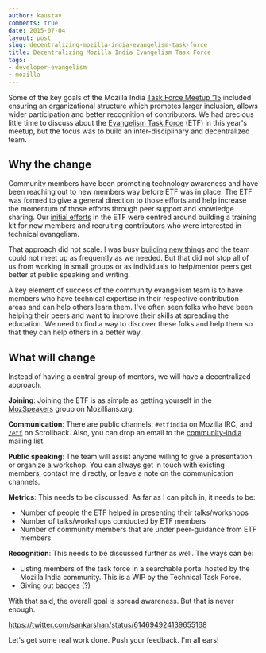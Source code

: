 ```yaml
---
author: kaustav
comments: true
date: 2015-07-04
layout: post
slug: decentralizing-mozilla-india-evangelism-task-force
title: Decentralizing Mozilla India Evangelism Task Force
tags:
- developer-evangelism
- mozilla
---
```


Some of the key goals of the Mozilla India [Task Force Meetup '15](https://reps.mozilla.org/e/mozilla-india-task-force-meetup-2015/) included ensuring an organizational structure which promotes larger inclusion, allows wider participation and better recognition of contributors. We had precious little time to discuss about the [Evangelism Task Force](http://wiki.mozillaindia.org/Task_force/Evangelism) (ETF) in this year's meetup, but the focus was to build an inter-disciplinary and decentralized team.<!-- more -->

## Why the change

Community members have been promoting technology awareness and have been reaching out to new members way before ETF was in place. The ETF was formed to give a general direction to those efforts and help increase the momentum of those efforts through peer support and knowledge sharing. Our [initial efforts](http://wiki.mozillaindia.org/Task_force/Evangelism/Meetings) in the ETF were centred around building a training kit for new members and recruiting contributors who were interested in technical evangelism.

That approach did not scale. I was busy [building new things](http://applait.com) and the team could not meet up as frequently as we needed. But that did not stop all of us from working in small groups or as individuals to help/mentor peers get better at public speaking and writing.

A key element of success of the community evangelism team is to have members who have technical expertise in their respective contribution areas and can help others learn them. I've often seen folks who have been helping their peers and want to improve their skills at spreading the education. We need to find a way to discover these folks and help them so that they can help others in a better way.

## What will change

Instead of having a central group of mentors, we will have a decentralized approach.

**Joining**: Joining the ETF is as simple as getting yourself in the [MozSpeakers](https://mozillians.org/en-US/group/mozspeakers/) group on Mozillians.org.

**Communication**: There are public channels: `#etfindia` on Mozilla IRC, and [`/etf`](https://scrollback.io/etf) on Scrollback. Also, you can drop an email to the [community-india](https://lists.mozilla.org/listinfo/community-india) mailing list.

**Public speaking**: The team will assist anyone willing to give a presentation or organize a workshop. You can always get in touch with existing members, contact me directly, or leave a note on the communication channels.

**Metrics**: This needs to be discussed. As far as I can pitch in, it needs to be:

* Number of people the ETF helped in presenting their talks/workshops
* Number of talks/workshops conducted by ETF members
* Number of community members that are under peer-guidance from ETF members


**Recognition**: This needs to be discussed further as well. The ways can be:

* Listing members of the task force in a searchable portal hosted by the Mozilla India community. This is a WIP by the Technical Task Force.
* Giving out badges (?)


With that said, the overall goal is spread awareness. But that is never enough.

https://twitter.com/sankarshan/status/614694924139655168

Let's get some real work done. Push your feedback. I'm all ears!
